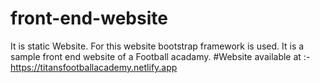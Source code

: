 # front-end-website

It is static Website.
For this website bootstrap framework is used.
It is a sample front end website of a  Football acadamy.
#Website available 
at :- https://titansfootballacademy.netlify.app
